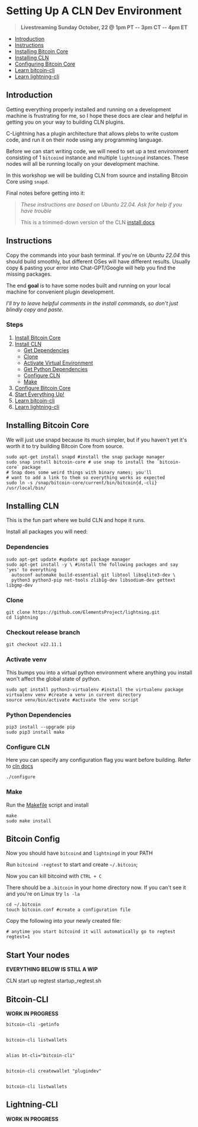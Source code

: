# Setting Up A CLN Dev Environment

> **Livestreaming Sunday October, 22 @ 1pm PT -- 3pm CT -- 4pm ET**

- [Introduction](#introduction)
- [Instructions](#instructions)
- [Installing Bitcoin Core](#installing-bitcoin-core)
- [Installing CLN](#installing-cln)
- [Configuring Bitcoin Core](#bitcoin-config)
- [Learn bitcoin-cli](#bitcoin-cli)
- [Learn lightning-cli](#lightning-cli)


## Introduction

Getting everything properly installed and running on a development machine is frustrating for me, so I hope these docs are clear and helpful in getting you on your way to building CLN plugins.

C-Lightning has a plugin architecture that allows plebs to write custom code, and run it on their node using any programming language.

Before we can start writing code, we will need to set up a test environment consisting of 1 `bitcoind` instance and multiple `lightningd` instances. These nodes will all be running locally on your development machine.

In this workshop we will be building CLN from source and installing Bitcoin Core using `snapd`.

Final notes before getting into it:

> _These instructions are based on Ubuntu 22.04. Ask for help if you have trouble_
>
> This is a trimmed-down version of the CLN [install docs](https://github.com/ElementsProject/lightning/blob/master/doc/getting-started/getting-started/installation.md)

## Instructions

Copy the commands into your bash terminal. If you're on *Ubuntu 22.04* this should build smoothly, but different OSes will have different results. Usually copy & pasting your error into Chat-GPT/Google will help you find the missing packages.

The end **goal** is to have some nodes built and running on your local machine for convenient plugin development.

*I'll try to leave helpful comments in the install commands, so don't just blindly copy and paste.*

### Steps

1. [Install Bitcoin Core](#installing-bitcoin-core)
2. [Install CLN](#installing-cln)
   - [Get Dependencies](#dependencies)
   - [Clone](#clone)
   - [Activate Virtual Environment](#activate-venv)
   - [Get Python Dependencies](#python-dependencies)
   - [Configure CLN](#configure-cln)
   - [Make](#make)
4. [Configure Bitcoin Core](#bitcoin-config)
5. [Start Everything Up!](#start-your-nodes)
6. [Learn bitcoin-cli](#bitcoin-cli)
7. [Learn lightning-cli](#lightning-cli)

## Installing Bitcoin Core

We will just use snapd because its much simpler, but if you haven't yet it's worth it to try building Bitcoin Core from source.

```
sudo apt-get install snapd #install the snap package manager
sudo snap install bitcoin-core # use snap to install the `bitcoin-core` package
# Snap does some weird things with binary names; you'll
# want to add a link to them so everything works as expected
sudo ln -s /snap/bitcoin-core/current/bin/bitcoin{d,-cli} /usr/local/bin/
```

## Installing CLN

This is the fun part where we build CLN and hope it runs.

Install all packages you will need:

### Dependencies

```
sudo apt-get update #update apt package manager
sudo apt-get install -y \ #install the following packages and say 'yes' to everything
  autoconf automake build-essential git libtool libsqlite3-dev \
  python3 python3-pip net-tools zlib1g-dev libsodium-dev gettext libgmp-dev
```

### Clone

```
git clone https://github.com/ElementsProject/lightning.git
cd lightning
```

### Checkout release branch

```
git checkout v22.11.1
```

### Activate venv

This bumps you into a virtual python environment where anything you install won't affect the global state of python.

```
sudo apt install python3-virtualenv #install the virtualenv package
virtualenv venv #create a venv in current directory
source venv/bin/activate #activate the venv script
```

### Python Dependencies

```
pip3 install --upgrade pip
sudo pip3 install mako
```

### Configure CLN

Here you can specify any configuration flag you want before building. Refer to [cln docs](https://docs.corelightning.org/docs/configuration)

```
./configure
```

### Make

Run the [Makefile](https://github.com/ElementsProject/lightning/blob/master/Makefile) script and install

```
make
sudo make install
```

## Bitcoin Config

Now you should have `bitcoind` and `lightningd` in your PATH

Run `bitcoind -regtest` to start and create `~/.bitcoin`;

Now you can kill bitcoind with `CTRL + C`

There should be a `.bitcoin` in your home directory now. If you can't see it and you're on Linux try `ls -la`

```
cd ~/.bitcoin
touch bitcoin.conf #create a configuration file
```

Copy the following into your newly created file:

```
# anytime you start bitcoind it will automatically go to regtest
regtest=1
```
## Start Your nodes

**EVERYTHING BELOW IS STILL A WIP**

CLN start up regtest
startup_regtest.sh

## Bitcoin-CLI
**WORK IN PROGRESS**

`bitcoin-cli -getinfo`

```

bitcoin-cli listwallets

```

```

alias bt-cli="bitcoin-cli"

```

```

bitcoin-cli createwallet "plugindev"

```

```

bitcoin-cli listwallets

```

## Lightning-CLI 
**WORK IN PROGRESS**


